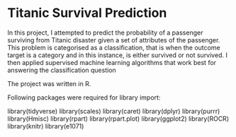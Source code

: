 # Titanic Survival Prediction

In this project, I attempted to predict the probability of a passenger surviving from Titanic disaster given a set of attributes of the passenger. This problem is categorised as a classification, that is when the outcome target is a category and in this instance, is either survived or not survived. I then applied supervised machine learning algorithms that work best for answering the classification question

The project was written in R. 

Following packages were required for library import:

library(tidyverse)
library(scales)
library(caret)
library(dplyr) 
library(purrr) 
library(Hmisc) 
library(rpart) 
library(rpart.plot) 
library(ggplot2) 
library(ROCR) 
library(knitr) 
library(e1071)
